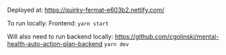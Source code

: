 Deployed at: https://quirky-fermat-e603b2.netlify.com/

To run locally:
Frontend:
`yarn start`

Will also need to run backend locally:
https://github.com/cgolinski/mental-health-auto-action-plan-backend
`yarn dev`
